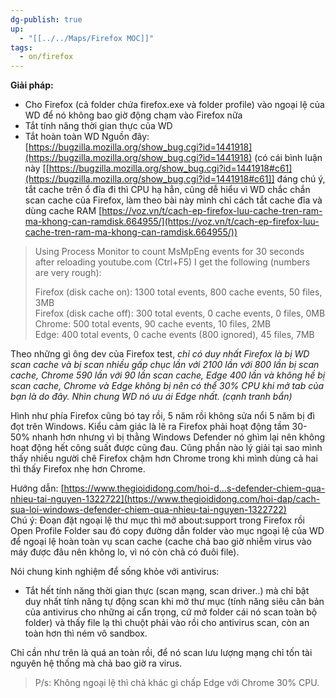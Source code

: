 ```yaml
---
dg-publish: true
up:
  - "[[../../Maps/Firefox MOC]]"
tags:
  - on/firefox
---
```

**Giải pháp:**  
- Cho Firefox (cả folder chứa firefox.exe và folder profile) vào ngoại lệ của WD để nó không bao giờ động chạm vào Firefox nữa
- Tắt tính năng thời gian thực của WD
- Tắt hoàn toàn WD
Nguồn đây: [https://bugzilla.mozilla.org/show_bug.cgi?id=1441918](https://bugzilla.mozilla.org/show_bug.cgi?id=1441918) (có cái bình luận này [[https://bugzilla.mozilla.org/show_bug.cgi?id=1441918#c61](https://bugzilla.mozilla.org/show_bug.cgi?id=1441918#c61]] đáng chú ý, tắt cache trên ổ đĩa đi thì CPU hạ hẳn, cũng dễ hiểu vì WD chắc chắn scan cache của Firefox, làm theo bài này mình chỉ cách tắt cache đĩa và dùng cache RAM [https://voz.vn/t/cach-ep-firefox-luu-cache-tren-ram-ma-khong-can-ramdisk.664955/](https://voz.vn/t/cach-ep-firefox-luu-cache-tren-ram-ma-khong-can-ramdisk.664955/))

> Using Process Monitor to count MsMpEng events for 30 seconds after reloading youtube.com (Ctrl+F5) I get the following (numbers are very rough):  
>   
> Firefox (disk cache on): 1300 total events, 800 cache events, 50 files, 3MB  
> Firefox (disk cache off): 300 total events, 0 cache events, 0 files, 0MB  
> Chrome: 500 total events, 90 cache events, 10 files, 2MB  
> Edge: 400 total events, 0 cache events (800 ignored), 45 files, 7MB

  
Theo những gì ông dev của Firefox test, *chỉ có duy nhất Firefox là bị WD scan cache và bị scan nhiều gấp chục lần với 2100 lần với 800 lần bị scan cache, Chrome 590 lần với 90 lần scan cache, Edge 400 lần và không hề bị scan cache, Chrome và Edge không bị nên có thể 30% CPU khi mở tab của bạn là do đây. Nhìn chung WD nó ưu ái Edge nhất. (cạnh tranh bẩn)*  
  
Hình như phía Firefox cũng bó tay rồi, 5 năm rồi không sửa nổi 5 năm bị đì đọt trên Windows. Kiểu cảm giác là lẽ ra Firefox phải hoạt động tầm 30-50% nhanh hơn nhưng vì bị thằng Windows Defender nó ghìm lại nên không hoạt động hết công suất được cũng đau. Cũng phần nào lý giải tại sao mình thấy nhiều người chê Firefox chậm hơn Chrome trong khi mình dùng cả hai thì thấy Firefox nhẹ hơn Chrome.  
  
Hướng dẫn: [https://www.thegioididong.com/hoi-d...s-defender-chiem-qua-nhieu-tai-nguyen-1322722](https://www.thegioididong.com/hoi-dap/cach-sua-loi-windows-defender-chiem-qua-nhieu-tai-nguyen-1322722)  
Chú ý: Đoạn đặt ngoại lệ thư mục thì mở about:support trong Firefox rồi Open Profile Folder sau đó copy đường dẫn folder vào mục ngoại lệ của WD để ngoại lệ hoàn toàn vụ scan cache (cache chả bao giờ nhiễm virus vào máy được đâu nên không lo, vì nó còn chả có đuôi file).  
  
Nói chung kinh nghiệm để sống khỏe với antivirus:  
- Tắt hết tính năng thời gian thực (scan mạng, scan driver..) mà chỉ bật duy nhất tính năng tự động scan khi mở thư mục (tính năng siêu căn bản của antivirus cho những ai cẩn trọng, cứ mở folder cái nó scan toàn bộ folder) và thấy file lạ thì chuột phải vào rồi cho antivirus scan, còn an toàn hơn thì ném vô sandbox.  
  
Chỉ cần như trên là quá an toàn rồi, để nó scan lưu lượng mạng chỉ tốn tài nguyên hệ thống mà chả bao giờ ra virus.  
  
> P/s: Không ngoại lệ thì chả khác gì chấp Edge với Chrome 30% CPU.